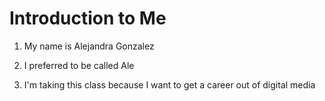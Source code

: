 # Introduction to Me

1. My name is Alejandra Gonzalez

1. I preferred to be called Ale

1. I'm taking this class because I want to get a career out of digital media
